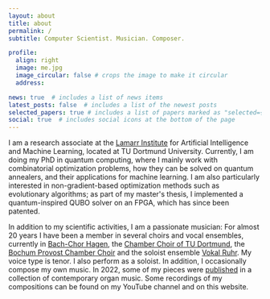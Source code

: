 ```yaml
---
layout: about
title: about
permalink: /
subtitle: Computer Scientist. Musician. Composer.

profile:
  align: right
  image: me.jpg
  image_circular: false # crops the image to make it circular
  address:

news: true  # includes a list of news items
latest_posts: false  # includes a list of the newest posts
selected_papers: true # includes a list of papers marked as "selected={true}"
social: true  # includes social icons at the bottom of the page
---
```


I am a research associate at the [Lamarr Institute](https://lamarr-institute.org/) for Artificial Intelligence and Machine Learning, located at TU Dortmund University.
Currently, I am doing my PhD in quantum computing, where I mainly work with combinatorial optimization problems, how they can be solved on quantum annealers, and their applications for machine learning.
I am also particularly interested in non-gradient-based optimization methods such as evolutionary algorithms;
as part of my master's thesis, I implemented a quantum-inspired QUBO solver on an FPGA, which has since been patented.

In addition to my scientific activities, I am a passionate musician:
For almost 20 years I have been a member in several choirs and vocal ensembles, currently in [Bach-Chor Hagen](https://www.bach-chor-hagen.de), the [Chamber Choir of TU Dortmund](https://kammerchor.tu-dortmund.de/), the [Bochum Provost Chamber Choir](https://www.propsteimusik-bochum.de/) and the soloist ensemble [Vokal Ruhr](https://www.facebook.com/people/Vokal-Ruhr/100064304944070/).
My voice type is tenor.
I also perform as a soloist. In addition, I occasionally compose my own music.
In 2022, some of my pieces were [published](https://klangraum-kirche.de/news/rezension-nova-ex-antiquis-butz-verlag-3050-15-e/) in a collection of contemporary organ music.
Some recordings of my compositions can be found on my YouTube channel and on this website.
